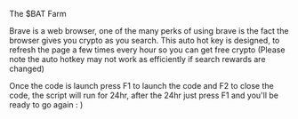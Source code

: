 The $BAT Farm

Brave is a web browser, one of the many perks of using brave is the fact the browser gives you crypto as you search.
This auto hot key is designed, to refresh the page a few times every hour so you can get free crypto (Please note the auto hotkey may not work as efficiently if search rewards are changed)

Once the code is launch press F1 to launch the code and F2 to close the code, the script will run for 24hr, after the 24hr just press F1 and you'll be ready to go again : )
